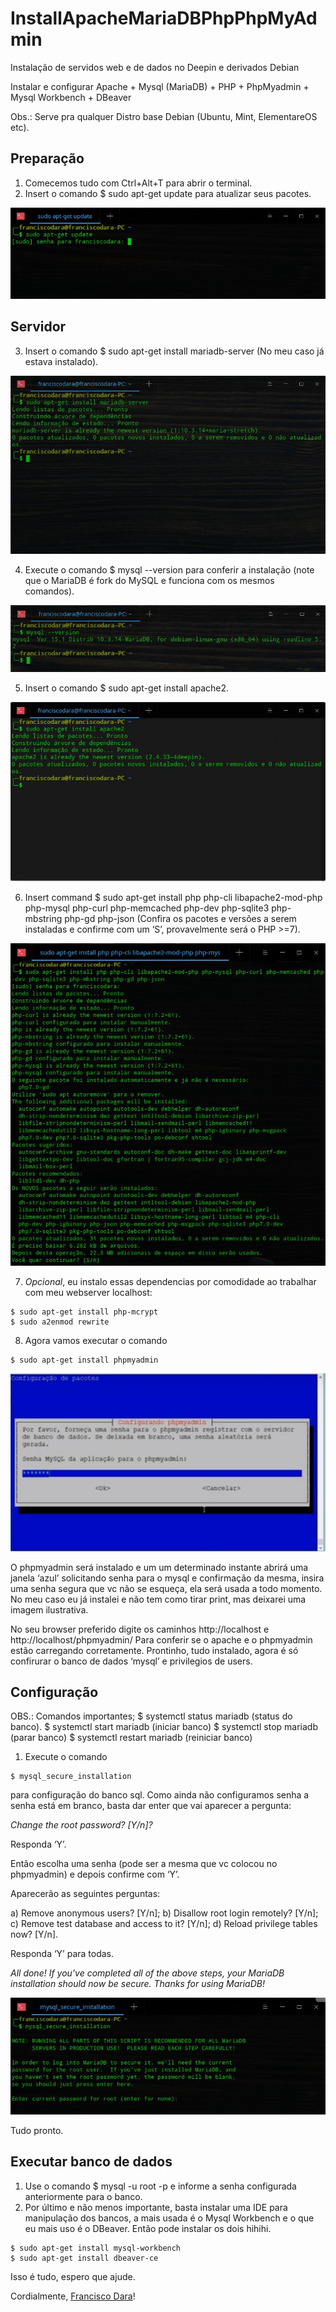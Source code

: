 # InstallApacheMariaDBPhpPhpMyAdmin

Instalação de servidos web e de dados no Deepin e derivados Debian

Instalar e configurar Apache + Mysql (MariaDB) + PHP + PhpMyadmin + Mysql Workbench + DBeaver

Obs.: Serve pra qualquer Distro base Debian (Ubuntu, Mint, ElementareOS etc).

## Preparação

1) Comecemos tudo com Ctrl+Alt+T para abrir o terminal.
2) Insert o comando $ sudo apt-get update para atualizar seus pacotes.

![2](imagens/tutorial_linux_02.png)

## Servidor

3) Insert o comando $ sudo apt-get install mariadb-server (No meu caso já estava instalado).

![3](imagens/tutorial_linux_03.png)

4) Execute o comando $ mysql --version para conferir a instalação (note que o MariaDB é fork do MySQL e funciona com os mesmos comandos).

![4](imagens/tutorial_linux_04.png)

5) Insert o comando $ sudo apt-get install apache2.

![5](imagens/tutorial_linux_05.png)

6) Insert command $ sudo apt-get install php php-cli libapache2-mod-php php-mysql php-curl php-memcached php-dev php-sqlite3 php-mbstring php-gd php-json (Confira os pacotes e versões a serem instaladas e confirme com um ‘S’, provavelmente será o PHP >=7).

![6](imagens/tutorial_linux_06.png)

7) *Opcional*, eu instalo essas dependencias por comodidade ao trabalhar com meu webserver localhost: 
```
$ sudo apt-get install php-mcrypt
$ sudo a2enmod rewrite
```
8) Agora vamos executar o comando 

```
$ sudo apt-get install phpmyadmin
```

![8](imagens/tutorial_linux_08.png)

O phpmyadmin será instalado e um um determinado instante abrirá uma janela ‘azul’ solicitando senha para o mysql e confirmação da mesma, insira uma senha segura que vc não se esqueça, ela será usada a todo momento. No meu caso eu já instalei e não tem como tirar print, mas deixarei uma imagem ilustrativa.


No seu browser preferido digite os caminhos http://localhost e http://localhost/phpmyadmin/
Para conferir se o apache e o phpmyadmin estão carregando corretamente. Prontinho, tudo instalado, agora é só confirurar o banco de dados ‘mysql’ e privilegios de users.

## Configuração

OBS.: Comandos importantes;
$ systemctl status mariadb (status do banco).
$ systemctl start mariadb (iniciar banco)
$ systemctl stop mariadb (parar banco)
$ systemctl restart mariadb (reiniciar banco)

1) Execute o comando 

```
$ mysql_secure_installation
```

para configuração do banco sql. Como ainda não configuramos senha a senha está em branco, basta dar enter que vai aparecer a pergunta: 

*Change the root password? [Y/n]?* 

Responda ‘Y’. 

Então escolha uma senha (pode ser a mesma que vc colocou no phpmyadmin) e depois confirme com ‘Y’. 

Aparecerão as seguintes perguntas: 

a) Remove anonymous users? [Y/n]; 
b) Disallow root login remotely? [Y/n]; 
c) Remove test database and access to it? [Y/n]; 
d) Reload privilege tables now? [Y/n]. 

Responda ‘Y’ para todas. 

*All done!  If you've completed all of the above steps, your MariaDB installation should now be secure.
Thanks for using MariaDB!*

![9](imagens/tutorial_linux_09.png)

Tudo pronto.

## Executar banco de dados

1) Use o comando $ mysql -u root -p e informe a senha configurada anteriormente para o banco.
2) Por último e não menos importante, basta instalar uma IDE para manipulação dos bancos, a mais usada é o Mysql Workbench e o que eu mais uso é o DBeaver. Então pode instalar os dois hihihi.

```
$ sudo apt-get install mysql-workbench
$ sudo apt-get install dbeaver-ce
```

Isso é tudo, espero que ajude.

Cordialmente, [Francisco Dara](https://github.com/franciscodara/installApacheMariaDBPhpPhpMyAdmin)!